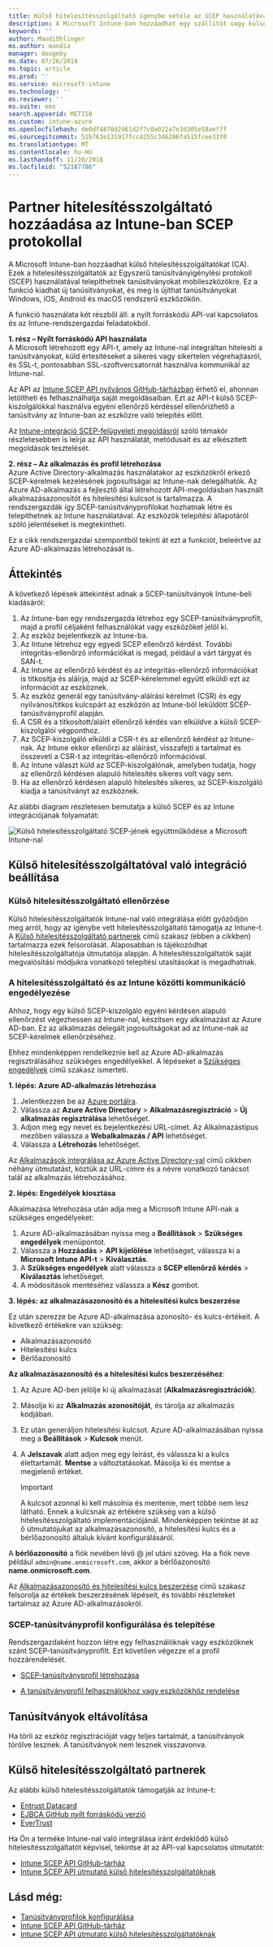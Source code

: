 ```yaml
---
title: Külső hitelesítésszolgáltató igénybe vétele az SCEP használatával az Azure-beli Microsoft Intune-ban | Microsoft Docs
description: A Microsoft Intune-ban hozzáadhat egy szállítót vagy külső hitelesítésszolgáltatót (CA), amely tanúsítványokat ad ki mobileszközökre az SCEP protokoll használatával. Ebben az áttekintő cikkben egy Azure Active Directory (Azure AD) alkalmazás ad engedélyeket a Microsoft Intune-nak tanúsítványok hitelesítésére. Ezután az SCEP-kiszolgáló beállítása következik a tanúsítványok kiadásához, az alkalmazás azonosítója, a hitelesítési kulcs és az AAD-alkalmazás bérlőazonosítója alapján.
keywords: ''
author: MandiOhlinger
ms.author: mandia
manager: dougeby
ms.date: 07/26/2018
ms.topic: article
ms.prod: ''
ms.service: microsoft-intune
ms.technology: ''
ms.reviewer: ''
ms.suite: ems
search.appverid: MET150
ms.custom: intune-azure
ms.openlocfilehash: de0df4878d2461d2f7c0a022a7e3d305e58aef7f
ms.sourcegitcommit: 51b763e131917fccd255c346286fa515fcee33f0
ms.translationtype: MT
ms.contentlocale: hu-HU
ms.lasthandoff: 11/20/2018
ms.locfileid: "52187786"
---
```

# <a name="add-partner-certification-authority-in-intune-using-scep"></a>Partner hitelesítésszolgáltató hozzáadása az Intune-ban SCEP protokollal

A Microsoft Intune-ban hozzáadhat külső hitelesítésszolgáltatókat (CA). Ezek a hitelesítésszolgáltatók az Egyszerű tanúsítványigénylési protokoll (SCEP) használatával telepíthetnek tanúsítványokat mobileszközökre. Ez a funkció kiadhat új tanúsítványokat, és meg is újíthat tanúsítványokat Windows, iOS, Android és macOS rendszerű eszközökön.

A funkció használata két részből áll: a nyílt forráskódú API-val kapcsolatos és az Intune-rendszergazdai feladatokból.

**1. rész – Nyílt forráskódú API használata**  
A Microsoft létrehozott egy API-t, amely az Intune-nal integráltan hitelesíti a tanúsítványokat, küld értesítéseket a sikeres vagy sikertelen végrehajtásról, és SSL-t, pontosabban SSL-szoftvercsatornát használva kommunikál az Intune-nal.

Az API az [Intune SCEP API nyilvános GitHub-tárházban](http://github.com/Microsoft/Intune-Resource-Access/tree/develop/src/CsrValidation) érhető el, ahonnan letöltheti és felhasználhatja saját megoldásaiban. Ezt az API-t külső SCEP-kiszolgálókkal használva egyéni ellenőrző kérdéssel ellenőrizhető a tanúsítvány az Intune-ban az eszközre való telepítés előtt.

Az [Intune-integráció SCEP-felügyeleti megoldásról](scep-libraries-apis.md) szóló témakör részletesebben is leírja az API használatát, metódusait és az elkészített megoldások tesztelését.

**2. rész – Az alkalmazás és profil létrehozása**  
Azure Active Directory-alkalmazás használatakor az eszközökről érkező SCEP-kérelmek kezelésének jogosultságai az Intune-nak delegálhatók. Az Azure AD-alkalmazás a fejlesztő által létrehozott API-megoldásban használt alkalmazásazonosítót és hitelesítési kulcsot is tartalmazza. A rendszergazdák így SCEP-tanúsítványprofilokat hozhatnak létre és telepíthetnek az Intune használatával. Az eszközök telepítési állapotáról szóló jelentéseket is megtekintheti.

Ez a cikk rendszergazdai szempontból tekinti át ezt a funkciót, beleértve az Azure AD-alkalmazás létrehozását is.

## <a name="overview"></a>Áttekintés

A következő lépések áttekintést adnak a SCEP-tanúsítványok Intune-beli kiadásáról:

1. Az Intune-ban egy rendszergazda létrehoz egy SCEP-tanúsítványprofilt, majd a profil céljaként felhasználókat vagy eszközöket jelöl ki.
2. Az eszköz bejelentkezik az Intune-ba.
3. Az Intune létrehoz egy egyedi SCEP ellenőrző kérdést. További integritás-ellenőrző információkat is megad, például a várt tárgyat és SAN-t.
4. Az Intune az ellenőrző kérdést és az integritás-ellenőrző információkat is titkosítja és aláírja, majd az SCEP-kérelemmel együtt elküldi ezt az információt az eszköznek.
5. Az eszköz generál egy tanúsítvány-aláírási kérelmet (CSR) és egy nyilvános/titkos kulcspárt az eszközön az Intune-ból leküldött SCEP-tanúsítványprofil alapján.
6. A CSR és a titkosított/aláírt ellenőrző kérdés van elküldve a külső SCEP-kiszolgálói végponthoz.
7. Az SCEP-kiszolgáló elküldi a CSR-t és az ellenőrző kérdést az Intune-nak. Az Intune ekkor ellenőrzi az aláírást, visszafejti a tartalmat és összeveti a CSR-t az integritás-ellenőrző információval.
8. Az Intune választ küld az SCEP-kiszolgálónak, amelyben tudatja, hogy az ellenőrző kérdésen alapuló hitelesítés sikeres volt vagy sem.  
9. Ha az ellenőrző kérdésen alapuló hitelesítés sikeres, az SCEP-kiszolgáló kiadja a tanúsítványt az eszköznek.

Az alábbi diagram részletesen bemutatja a külső SCEP és az Intune integrációjának folyamatát:

![Külső hitelesítésszolgáltató SCEP-jének együttműködése a Microsoft Intune-nal](./media/scep-certificate-vendor-integration.png)

## <a name="set-up-third-party-ca-integration"></a>Külső hitelesítésszolgáltatóval való integráció beállítása

### <a name="validate-third-party-certification-authority"></a>Külső hitelesítésszolgáltató ellenőrzése

Külső hitelesítésszolgáltatók Intune-nal való integrálása előtt győződjön meg arról, hogy az igénybe vett hitelesítésszolgáltató támogatja az Intune-t. A [Külső hitelesítésszolgáltató partnerek](#third-party-certification-authority-partners) című szakasz (ebben a cikkben) tartalmazza ezek felsorolását. Alaposabban is tájékozódhat hitelesítésszolgáltatója útmutatója alapján. A hitelesítésszolgáltatók saját megvalósítási módjukra vonatkozó telepítési utasításokat is megadhatnak.

### <a name="authorize-communication-between-ca-and-intune"></a>A hitelesítésszolgáltató és az Intune közötti kommunikáció engedélyezése

Ahhoz, hogy egy külső SCEP-kiszolgáló egyéni kérdésen alapuló ellenőrzést végezhessen az Intune-nal, készítsen egy alkalmazást az Azure AD-ban. Ez az alkalmazás delegált jogosultságokat ad az Intune-nak az SCEP-kérelmek ellenőrzéséhez.

Ehhez mindenképpen rendelkeznie kell az Azure AD-alkalmazás regisztrálásához szükséges engedélyekkel. A lépéseket a [Szükséges engedélyek](https://docs.microsoft.com/azure/azure-resource-manager/resource-group-create-service-principal-portal#required-permissions) című szakasz ismerteti.

**1. lépés: Azure AD-alkalmazás létrehozása**

1. Jelentkezzen be az [Azure portálra](https://portal.azure.com).
2. Válassza az **Azure Active Directory** > **Alkalmazásregisztráció** > **Új alkalmazás regisztrálása** lehetőséget.
3. Adjon meg egy nevet és bejelentkezési URL-címet. Az Alkalmazástípus mezőben válassza a **Webalkalmazás / API** lehetőséget.
4. Válassza a **Létrehozás** lehetőséget.

Az [Alkalmazások integrálása az Azure Active Directory-val](https://docs.microsoft.com/azure/active-directory/develop/active-directory-integrating-applications) című cikkben néhány útmutatást, köztük az URL-címre és a névre vonatkozó tanácsot talál az alkalmazás létrehozásához.

**2. lépés: Engedélyek kiosztása**

Alkalmazása létrehozása után adja meg a Microsoft Intune API-nak a szükséges engedélyeket:

1. Azure AD-alkalmazásában nyissa meg a **Beállítások** > **Szükséges engedélyek** menüpontot.  
2. Válassza a **Hozzáadás** > **API kijelölése** lehetőséget, válassza ki a **Microsoft Intune API-t** > **Kiválasztás**.
3. A **Szükséges engedélyek** alatt válassza a **SCEP ellenőrző kérdés** > **Kiválasztás** lehetőséget.
4. A módosítások mentéséhez válassza a **Kész** gombot.

**3. lépés: az alkalmazásazonosító és a hitelesítési kulcs beszerzése**

Ez után szerezze be Azure AD-alkalmazása azonosító- és kulcs-értékeit. A következő értékekre van szükség:

- Alkalmazásazonosító
- Hitelesítési kulcs
- Bérlőazonosító

**Az alkalmazásazonosító és a hitelesítési kulcs beszerzéséhez**:

1. Az Azure AD-ben jelölje ki új alkalmazását (**Alkalmazásregisztrációk**).
2. Másolja ki az **Alkalmazás azonosítóját**, és tárolja az alkalmazás kódjában.
3. Ez után generáljon hitelesítési kulcsot. Azure AD-alkalmazásában nyissa meg a **Beállítások** > **Kulcsok** menüt.
4. A **Jelszavak** alatt adjon meg egy leírást, és válassza ki a kulcs élettartamát. **Mentse** a változtatásokat. Másolja ki és mentse a megjelenő értéket.

    > [!IMPORTANT]
    > A kulcsot azonnal ki kell másolnia és mentenie, mert többé nem lesz látható. Ennek a kulcsnak az értékére szükség van a külső hitelesítésszolgáltató implementációjánál. Mindenképpen tekintse át az ő útmutatójukat az alkalmazásazonosító, a hitelesítési kulcs és a bérlőazonosító általuk kívánt konfigurálásáról.

A **bérlőazonosító** a fiók nevében lévő @ jel utáni szöveg. Ha a fiók neve például `admin@name.onmicrosoft.com`, akkor a bérlőazonosító **name.onmicrosoft.com**.

Az [Alkalmazásazonosító és hitelesítési kulcs beszerzése](https://docs.microsoft.com/azure/azure-resource-manager/resource-group-create-service-principal-portal#get-application-id-and-authentication-key) című szakasz felsorolja az értékek beszerzésének lépéseit, és további részleteket tartalmaz az Azure AD-alkalmazásokról.

### <a name="configure-and-deploy-a-scep-certificate-profile"></a>SCEP-tanúsítványprofil konfigurálása és telepítése
Rendszergazdaként hozzon létre egy felhasználóknak vagy eszközöknek szánt SCEP-tanúsítványprofilt. Ezt követően végezze el a profil hozzárendelését.

- [SCEP-tanúsítványprofil létrehozása](certificates-scep-configure.md#create-a-scep-certificate-profile)

- [A tanúsítványprofil felhasználókhoz vagy eszközökhöz rendelése](certificates-scep-configure.md#assign-the-certificate-profile)

## <a name="removing-certificates"></a>Tanúsítványok eltávolítása

Ha törli az eszköz regisztrációját vagy teljes tartalmát, a tanúsítványok törölve lesznek. A tanúsítványok nem lesznek visszavonva.

## <a name="third-party-certification-authority-partners"></a>Külső hitelesítésszolgáltató partnerek
Az alábbi külső hitelesítésszolgáltatók támogatják az Intune-t:

- [Entrust Datacard](http://www.entrustdatacard.com/resource-center/documents/documentation)
- [EJBCA GitHub nyílt forráskódú verzió](https://github.com/agerbergt/intune-ejbca-connector)
- [EverTrust](https://evertrust.fr/en/products/)

Ha Ön a terméke Intune-nal való integrálása iránt érdeklődő külső hitelesítésszolgáltatót képvisel, tekintse át az API-val kapcsolatos útmutatót:

- [Intune SCEP API GitHub-tárház](http://github.com/Microsoft/Intune-Resource-Access/tree/develop/src/CsrValidation)
- [Intune SCEP API útmutató külső hitelesítésszolgáltatóknak](scep-libraries-apis.md)

## <a name="see-also"></a>Lásd még:

- [Tanúsítványprofilok konfigurálása](certificates-scep-configure.md)
- [Intune SCEP API GitHub-tárház](http://github.com/Microsoft/Intune-Resource-Access/tree/develop/src/CsrValidation)
- [Intune SCEP API útmutató külső hitelesítésszolgáltatóknak](scep-libraries-apis.md)
